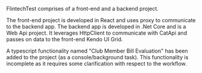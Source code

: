 FlintechTest comprises of a front-end and a backend project. 

The front-end project is developed in React and uses proxy to communicate to the backend app. The backend app is developed in .Net Core and is a Web Api project. It leverages HttpClient to communicate with CatApi and passes on data to the front-end Kendo UI Grid.

A typescript functionality named "Club Member Bill Evaluation" has been added to the project (as a console/background task). This functionality is incomplete as it requires some clarification with respect to the workflow. 
